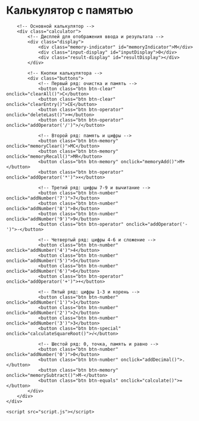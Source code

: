 <!DOCTYPE html>
<html lang="ru">
<head>
    <meta charset="UTF-8">
    <meta name="viewport" content="width=device-width, initial-scale=1.0">
    <title>Калькулятор с памятью</title>
    <link rel="stylesheet" href="style.css">
</head>
<body>
    <div class="container">
        <!-- Заголовок калькулятора -->
        <h1>Калькулятор с памятью</h1>
        
        <!-- Основной калькулятор -->
        <div class="calculator">
            <!-- Дисплей для отображения ввода и результата -->
            <div class="display">
                <div class="memory-indicator" id="memoryIndicator">M</div>
                <div class="input-display" id="inputDisplay">0</div>
                <div class="result-display" id="resultDisplay"></div>
            </div>
            
            <!-- Кнопки калькулятора -->
            <div class="buttons">
                <!-- Первый ряд: очистка и память -->
                <button class="btn btn-clear" onclick="clearAll()">C</button>
                <button class="btn btn-clear" onclick="clearEntry()">CE</button>
                <button class="btn btn-operator" onclick="deleteLast()">⌫</button>
                <button class="btn btn-operator" onclick="addOperator('/')">/</button>
                
                <!-- Второй ряд: память и цифры -->
                <button class="btn btn-memory" onclick="memoryClear()">MC</button>
                <button class="btn btn-memory" onclick="memoryRecall()">MR</button>
                <button class="btn btn-memory" onclick="memoryAdd()">M+</button>
                <button class="btn btn-operator" onclick="addOperator('*')">×</button>
                
                <!-- Третий ряд: цифры 7-9 и вычитание -->
                <button class="btn btn-number" onclick="addNumber('7')">7</button>
                <button class="btn btn-number" onclick="addNumber('8')">8</button>
                <button class="btn btn-number" onclick="addNumber('9')">9</button>
                <button class="btn btn-operator" onclick="addOperator('-')">-</button>
                
                <!-- Четвертый ряд: цифры 4-6 и сложение -->
                <button class="btn btn-number" onclick="addNumber('4')">4</button>
                <button class="btn btn-number" onclick="addNumber('5')">5</button>
                <button class="btn btn-number" onclick="addNumber('6')">6</button>
                <button class="btn btn-operator" onclick="addOperator('+')">+</button>
                
                <!-- Пятый ряд: цифры 1-3 и корень -->
                <button class="btn btn-number" onclick="addNumber('1')">1</button>
                <button class="btn btn-number" onclick="addNumber('2')">2</button>
                <button class="btn btn-number" onclick="addNumber('3')">3</button>
                <button class="btn btn-special" onclick="calculateSquareRoot()">√</button>
                
                <!-- Шестой ряд: 0, точка, память и равно -->
                <button class="btn btn-number" onclick="addNumber('0')">0</button>
                <button class="btn btn-number" onclick="addDecimal()">.</button>
                <button class="btn btn-memory" onclick="memorySubtract()">M-</button>
                <button class="btn btn-equals" onclick="calculate()">=</button>
            </div>
        </div>
    </div>
    
    <script src="script.js"></script>
</body>
</html>
